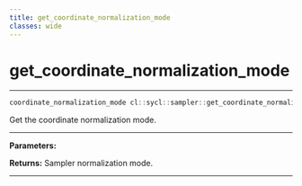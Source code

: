 ```yaml
---
title: get_coordinate_normalization_mode
classes: wide
---
```

# get_coordinate_normalization_mode

---

```cpp
coordinate_normalization_mode cl::sycl::sampler::get_coordinate_normalization_mode() const
```


Get the coordinate normalization mode. 


---
**Parameters:**

**Returns:** Sampler normalization mode. 

---
